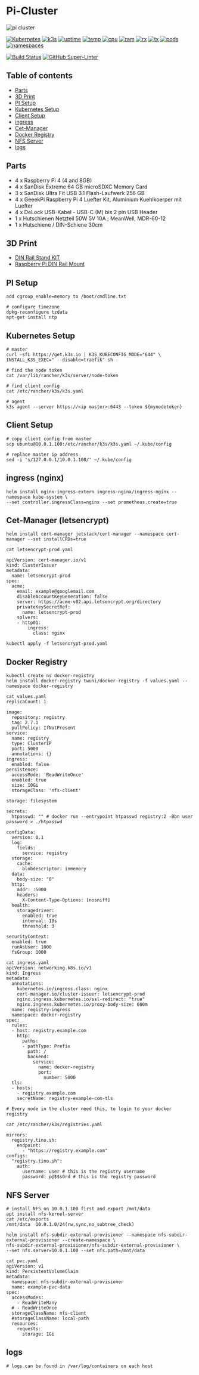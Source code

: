 # Pi-Cluster

![pi cluster](https://raw.githubusercontent.com/tinoschroeter/k8s.homelab/master/docs/img/cluster01.jpg)


[![Kubernetes](https://img.shields.io/badge/Kubernetes-blue.svg)](https://github.com/kubernetes/kubernetes)
[![k3s](https://img.shields.io/badge/run%20on%20-Raspberry%20Pi-red)](https://github.com/tinoschroeter/k8s.homelab)
[![uptime](https://homelab.tino.sh/button/uptime)](https://github.com/tinoschroeter/k8s.homelab)
[![temp](https://homelab.tino.sh/button/tempe)](https://github.com/tinoschroeter/k8s.homelab)
[![cpu](https://img.shields.io/badge/CPU%20-16-orange)](https://github.com/tinoschroeter/k8s.homelab)
[![ram](https://img.shields.io/badge/RAM%20-20GB-orange)](https://github.com/tinoschroeter/k8s.homelab)
[![rx](https://homelab.tino.sh/button/netrx)](https://github.com/tinoschroeter/k8s.homelab)
[![tx](https://homelab.tino.sh/button/nettx)](https://github.com/tinoschroeter/k8s.homelab)
[![pods](https://homelab.tino.sh/button/pods)](https://github.com/tinoschroeter/k8s.homelab)
[![namespaces](https://homelab.tino.sh/button/ns)](https://github.com/tinoschroeter/k8s.homelab)

[![Build Status](https://jenkins.tino.sh/buildStatus/icon?job=k8s.homelab%2Fmaster)](https://jenkins.tino.sh/job/k8s./job/master/)
[![GitHub Super-Linter](https://github.com/tinoschroeter/k8s.homelab/workflows/Lint%20Code%20Base/badge.svg)](https://github.com/tinoschroeter/k8s.homelab/actions/workflows/linter.yml)


## Table of contents

* [Parts](#Parts)
* [3D Print](#3D-Print)
* [PI Setup](#PI-Setup)
* [Kubernetes Setup](#Kubernetes-Setup)
* [Client Setup](#Client-Setup)
* [ingress](#ingress-nginx)
* [Cet-Manager](#Cet-Manager-letsencrypt)
* [Docker Registry](#Docker-Registry)
* [NFS Server](#NFS-Server)
* [logs](#logs)

## Parts

- 4 x Raspberry Pi 4 (4 and 8GB)
- 4 x SanDisk Extreme 64 GB microSDXC Memory Card
- 3 x SanDisk Ultra Fit USB 3.1 Flash-Laufwerk 256 GB
- 4 x GeeekPi Raspberry Pi 4 Luefter Kit, Aluminium Kuehlkoerper mit Luefter
- 4 x DeLock USB-Kabel - USB-C (M) bis 2 pin USB Header
- 1 x Hutschienen Netzteil 50W 5V 10A ; MeanWell, MDR-60-12
- 1 x Hutschiene / DIN-Schiene 30cm

## 3D Print

- [DIN Rail Stand KIT](https://www.thingiverse.com/thing:3609072)
- [Raspberry Pi DIN Rail Mount](https://www.thingiverse.com/thing:2659908)

## PI Setup

```shell
add cgroup_enable=memory to /boot/cmdline.txt

# configure timezone
dpkg-reconfigure tzdata
apt-get install ntp
```

## Kubernetes Setup

```shell
# master
curl -sfL https://get.k3s.io | K3S_KUBECONFIG_MODE="644" \
INSTALL_K3S_EXEC=" --disable=traefik" sh -

# find the node token
cat /var/lib/rancher/k3s/server/node-token

# find client config
cat /etc/rancher/k3s/k3s.yaml
```

```shell
# agent
k3s agent --server https://<ip master>:6443 --token ${mynodetoken}
```

## Client Setup

```shell
# copy client config from master
scp ubuntu@10.0.1.100:/etc/rancher/k3s/k3s.yaml ~/.kube/config

# replace master ip address
sed -i 's/127.0.0.1/10.0.1.100/' ~/.kube/config

```

## ingress (nginx)

```shell
helm install nginx-ingress-extern ingress-nginx/ingress-nginx --namespace kube-system \
--set controller.ingressClass=nginx --set prometheus.create=true
```

## Cet-Manager (letsencrypt)

```shell
helm install cert-manager jetstack/cert-manager --namespace cert-manager --set installCRDs=true
```

```shell
cat letsencrypt-prod.yaml

apiVersion: cert-manager.io/v1
kind: ClusterIssuer
metadata:
  name: letsencrypt-prod
spec:
  acme:
    email: example@googlemail.com
    disableAccountKeyGeneration: false
    server: https://acme-v02.api.letsencrypt.org/directory
    privateKeySecretRef:
      name: letsencrypt-prod
    solvers:
    - http01:
        ingress:
          class: nginx

kubectl apply -f letsencrypt-prod.yaml
```

## Docker Registry

```shell
kubectl create ns docker-registry
helm install docker-registry twuni/docker-registry -f values.yaml --namespace docker-registry

cat values.yaml
replicaCount: 1

image:
  repository: registry
  tag: 2.7.1
  pullPolicy: IfNotPresent
service:
  name: registry
  type: ClusterIP
  port: 5000
  annotations: {}
ingress:
  enabled: false
persistence:
  accessMode: 'ReadWriteOnce'
  enabled: true
  size: 10Gi
  storageClass: 'nfs-client'

storage: filesystem

secrets:
  htpasswd: "" # docker run --entrypoint htpasswd registry:2 -Bbn user password > ./htpasswd

configData:
  version: 0.1
  log:
    fields:
      service: registry
  storage:
    cache:
      blobdescriptor: inmemory
  data:
    body-size: "0"
  http:
    addr: :5000
    headers:
      X-Content-Type-Options: [nosniff]
  health:
    storagedriver:
      enabled: true
      interval: 10s
      threshold: 3

securityContext:
  enabled: true
  runAsUser: 1000
  fsGroup: 1000

cat ingress.yaml
apiVersion: networking.k8s.io/v1
kind: Ingress
metadata:
  annotations:
    kubernetes.io/ingress.class: nginx
    cert-manager.io/cluster-issuer: letsencrypt-prod
    nginx.ingress.kubernetes.io/ssl-redirect: "true"
    nginx.ingress.kubernetes.io/proxy-body-size: 600m
  name: registry-ingress
  namespace: docker-registry
spec:
  rules:
  - host: registry.example.com
    http:
      paths:
      - pathType: Prefix
        path: /
        backend:
          service:
            name: docker-registry
            port:
              number: 5000
  tls:
  - hosts:
    - registry.example.com
    secretName: registry-example-com-tls
```

```shell
# Every node in the cluster need this, to login to your docker registry

cat /etc/rancher/k3s/registries.yaml

mirrors:
  registry.tino.sh:
    endpoint:
      - "https://registry.example.com"
configs:
  "registry.tino.sh":
    auth:
      username: user # this is the registry username
      password: p@$$s0rd # this is the registry password
```

## NFS Server

```shell
# install NFS on 10.0.1.100 first and export /mnt/data
apt install nfs-kernel-server
cat /etc/exports
/mnt/data  10.0.1.0/24(rw,sync,no_subtree_check)

helm install nfs-subdir-external-provisioner --namespace nfs-subdir-external-provisioner --create-namespace \
nfs-subdir-external-provisioner/nfs-subdir-external-provisioner \
--set nfs.server=10.0.1.100 --set nfs.path=/mnt/data

cat pvc.yaml
apiVersion: v1
kind: PersistentVolumeClaim
metadata:
  namespace: nfs-subdir-external-provisioner
  name: example-pvc-data
spec:
  accessModes:
    - ReadWriteMany
  # - ReadWriteOnce
  storageClassName: nfs-client
  #storageClassName: local-path
  resources:
    requests:
      storage: 1Gi
```

## logs

```shell
# logs can be found in /var/log/containers on each host
```
